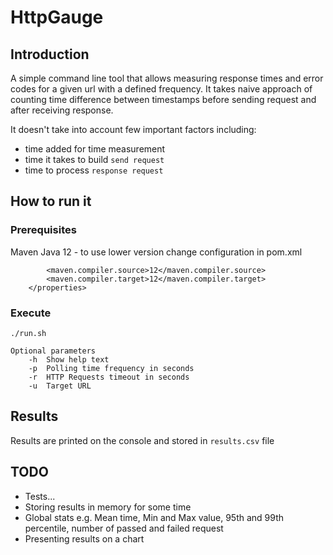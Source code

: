 # HttpGauge
## Introduction
A simple command line tool that allows measuring response times and error codes for a given url with a defined frequency.
It takes naive approach of counting time difference between timestamps before sending request and after receiving response.

It doesn't take into account few important factors including:
* time added for time measurement
* time it takes to build `send request`
* time to process `response request`

## How to run it

### Prerequisites
Maven
Java 12 - to use lower version change configuration in pom.xml

```   <properties>
        <maven.compiler.source>12</maven.compiler.source>
        <maven.compiler.target>12</maven.compiler.target>
    </properties>
```

### Execute

`./run.sh`

```
Optional parameters
    -h  Show help text
    -p  Polling time frequency in seconds
    -r  HTTP Requests timeout in seconds
    -u  Target URL
```

## Results

Results are printed on the console and stored in `results.csv` file

## TODO
* Tests...
* Storing results in memory for some time
* Global stats e.g. Mean time, Min and Max value, 95th and 99th percentile, number of passed and failed request
* Presenting results on a chart

